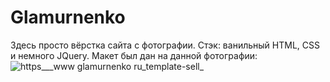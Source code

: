 # Glamurnenko
Здесь просто вёрстка сайта с фотографии. Стэк: ванильный HTML, CSS и немного JQuery.
Макет был дан на данной фотографии:
![https___www glamurnenko ru_template-sell_](https://user-images.githubusercontent.com/111016410/205434514-afda449a-dd17-4313-9149-06703a30f630.jpg)

